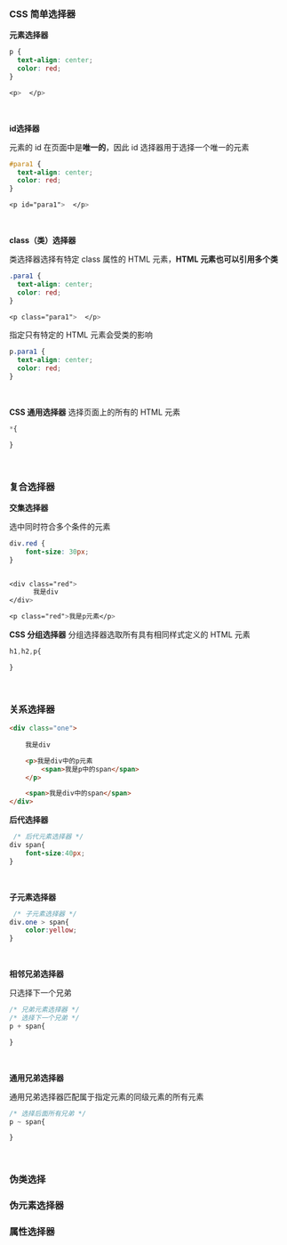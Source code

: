 ### CSS 简单选择器

 **元素选择器**

```css
p {
  text-align: center;
  color: red;
}

<p>  </p>
```

<br>


**id选择器**

元素的 id 在页面中是**唯一的**，因此 id 选择器用于选择一个唯一的元素

```css
#para1 {
  text-align: center;
  color: red;
}

<p id="para1">  </p>
```

<br>

**class（类）选择器**

类选择器选择有特定 class 属性的 HTML 元素，**HTML 元素也可以引用多个类**

```css
.para1 {
  text-align: center;
  color: red;
}

<p class="para1">  </p>
```

指定只有特定的 HTML 元素会受类的影响

```css
p.para1 {
  text-align: center;
  color: red;
}
```

<br>

**CSS 通用选择器**
选择页面上的所有的 HTML 元素

```css
*{

}
```


<br>

### 复合选择器

**交集选择器**

选中同时符合多个条件的元素

```css
div.red {
    font-size: 30px;
}


<div class="red">
      我是div
</div>

<p class="red">我是p元素</p>
```

**CSS 分组选择器**
分组选择器选取所有具有相同样式定义的 HTML 元素

```css
h1,h2,p{

}
```

<br>

### 关系选择器

```html
<div class="one">
    
    我是div

    <p>我是div中的p元素
        <span>我是p中的span</span>
    </p>

    <span>我是div中的span</span>
</div>
```

**后代选择器**

```css
 /* 后代元素选择器 */
div span{
    font-size:40px;
}
```

<br>

**子元素选择器**

```css
 /* 子元素选择器 */
div.one > span{
    color:yellow;
}
```
<br>

**相邻兄弟选择器**

只选择下一个兄弟

```css
/* 兄弟元素选择器 */
/* 选择下一个兄弟 */
p + span{

}
```

<br>

**通用兄弟选择器**

通用兄弟选择器匹配属于指定元素的同级元素的所有元素

```css
/* 选择后面所有兄弟 */
p ~ span{

}

```

<br>

### 伪类选择





### 伪元素选择器

### 属性选择器



